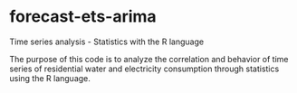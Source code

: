 # forecast-ets-arima

Time series analysis - Statistics with the R language

The purpose of this code is to analyze the correlation and behavior of time series of residential water and electricity consumption through statistics using the R language.
